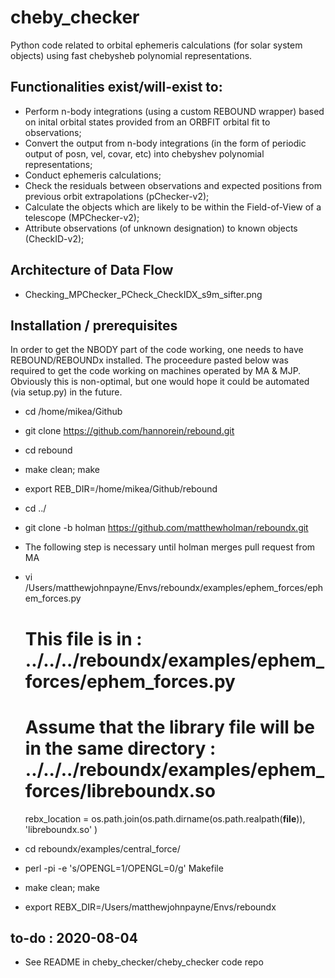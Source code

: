 # cheby_checker
Python code related to orbital ephemeris calculations (for solar system objects) using fast chebysheb polynomial representations. 

## Functionalities exist/will-exist to:
 - Perform n-body integrations (using a custom REBOUND wrapper) based on inital orbital states provided from an ORBFIT orbital fit to observations;   
 - Convert the output from n-body integrations (in the form of periodic output of posn, vel, covar, etc) into chebyshev polynomial representations;
 - Conduct ephemeris calculations; 
 - Check the residuals between observations and expected positions from previous orbit extrapolations (pChecker-v2);
 - Calculate the objects which are likely to be within the Field-of-View of a telescope (MPChecker-v2);
 - Attribute observations (of unknown designation) to known objects (CheckID-v2); 

## Architecture of Data Flow
 - Checking_MPChecker_PCheck_CheckIDX_s9m_sifter.png

## Installation / prerequisites
In order to get the NBODY part of the code working, one needs to have REBOUND/REBOUNDx installed. 
The proceedure pasted below was required to get the code working on machines operated by MA & MJP.
Obviously this is non-optimal, but one would hope it could be automated (via setup.py) in the future. 
 - cd /home/mikea/Github
 - git clone https://github.com/hannorein/rebound.git
 - cd rebound
 - make clean; make
 - export REB_DIR=/home/mikea/Github/rebound
 - cd ../

 - git clone -b holman https://github.com/matthewholman/reboundx.git

 - The following step is necessary until holman merges pull request from MA
 - vi /Users/matthewjohnpayne/Envs/reboundx/examples/ephem_forces/ephem_forces.py
   # This file is in : ../../../reboundx/examples/ephem_forces/ephem_forces.py
   # Assume that the library file will be in the same directory : ../../../reboundx/examples/ephem_forces/libreboundx.so
   rebx_location = os.path.join(os.path.dirname(os.path.realpath(__file__)), 'libreboundx.so' )

 - cd reboundx/examples/central_force/
 - perl -pi -e 's/OPENGL=1/OPENGL=0/g' Makefile
 - make clean; make
 - export REBX_DIR=/Users/matthewjohnpayne/Envs/reboundx



## to-do : 2020-08-04
 - See README in cheby_checker/cheby_checker code repo 

